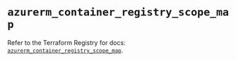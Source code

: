 # `azurerm_container_registry_scope_map`

Refer to the Terraform Registry for docs: [`azurerm_container_registry_scope_map`](https://registry.terraform.io/providers/hashicorp/azurerm/4.29.0/docs/resources/container_registry_scope_map).
